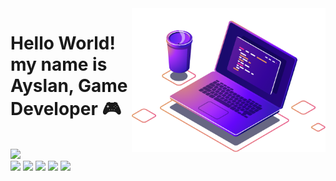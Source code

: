 <img src="https://raw.githubusercontent.com/AyslanSE/AyslanSE/main/master/img/computer-illustration.png" width="310px" align="right" alt="ayslan computer" style="max-width:100%;">
<h1> Hello World! <br> my name is Ayslan, Game Developer 🎮 </h1>
<br>
<div align="">
  <a href="https://github.com/Ayslan-gamedev">
    <img height="180em" src="https://github-readme-stats.vercel.app/api?username=Ayslan-gamedev&show_icons=true&theme=tokyonight&include_all_commits=true&count_private=true"/>
    <!-- <img height="180em" src="https://github-readme-stats.vercel.app/api/top-langs/?username=Ayslan-gamedev&layout=compact&langs_count=7&theme=tokyonight"/> -->
  </a>
</div>

<div> 
  <a href="https://www.instagram.com/ayslan_gamedev/" target="_blank"><img src="https://img.shields.io/badge/-Instagram-%23E4405F?style=for-the-badge&logo=instagram&logoColor=white" target="_blank"></a>
  <a href="" target="_blank"><img src="https://img.shields.io/badge/-LinkedIn-%230077B5?style=for-the-badge&logo=linkedin&logoColor=white" target="_blank"></a>  
  <a href="https://wa.me/5579999864117" target="_blank"><img src="https://img.shields.io/badge/WhatsApp-25D366?style=for-the-badge&logo=whatsapp&logoColor=white" target="_blank"></a> 
  <a href="https://t.me/PressStart1390" target="_blank"><img src="https://img.shields.io/badge/Telegram-2CA5E0?style=for-the-badge&logo=telegram&logoColor=white" target="_blank"></a> 
  <a href = "mailto:ayslan.gamedev@gmail.com"><img src="https://img.shields.io/badge/Gmail-D14836?style=for-the-badge&logo=gmail&logoColor=white" target="_blank"></a>
</div>
